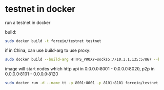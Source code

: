 # testnet in docker

run a testnet in docker

build:

```bash
sudo docker build -t forceio/testnet testnet
```

if in China, can use build-arg to use proxy:

```bash
sudo docker build --build-arg HTTPS_PROXY=socks5://10.1.1.135:57867 --build-arg HTTP_PROXY=socks5://10.1.1.135:57867 -t forceio/testnet testnet
```

image will start nodes which http api in 0.0.0.0:8001 - 0.0.0.0:8020, p2p in 0.0.0.0:8101 - 0.0.0.0:8120

```bash
sudo docker run -d --name tt -p 8001:8001 -p 8101:8101 forceio/testnet start.sh
```
